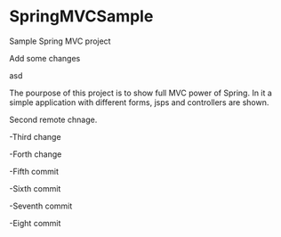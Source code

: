 # SpringMVCSample
Sample Spring MVC project


Add some changes

asd


The pourpose of this project is to show full MVC power of Spring. In it a simple application with different forms, jsps and controllers are shown.


Second remote chnage.

-Third change

-Forth change

-Fifth commit

-Sixth commit

-Seventh commit

-Eight commit 


